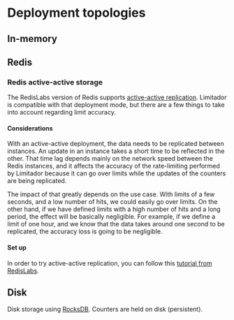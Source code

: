 # Deployment topologies

## In-memory

## Redis

### Redis active-active storage

The RedisLabs version of Redis supports [active-active
replication](https://docs.redislabs.com/latest/rs/concepts/intercluster-replication/).
Limitador is compatible with that deployment mode, but there are a few things to
take into account regarding limit accuracy.

#### Considerations

With an active-active deployment, the data needs to be replicated between
instances. An update in an instance takes a short time to be reflected in the
other. That time lag depends mainly on the network speed between the Redis
instances, and it affects the accuracy of the rate-limiting performed by
Limitador because it can go over limits while the updates of the counters are
being replicated.

The impact of that greatly depends on the use case. With limits of a few
seconds, and a low number of hits, we could easily go over limits. On the other
hand, if we have defined limits with a high number of hits and a long period,
the effect will be basically negligible. For example, if we define a limit of
one hour, and we know that the data takes around one second to be replicated,
the accuracy loss is going to be negligible.

#### Set up

In order to try active-active replication, you can follow this [tutorial from
RedisLabs](https://docs.redislabs.com/latest/rs/getting-started/getting-started-active-active/).

## Disk

Disk storage using [RocksDB](https://rocksdb.org/). Counters are held on disk (persistent).
